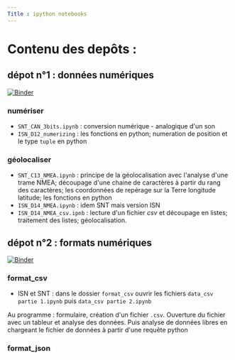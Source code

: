 ```yaml
---
Title : ipython notebooks
---
```


# Contenu des depôts : 
## dépot n°1 : données numériques
[![Binder](https://mybinder.org/badge_logo.svg)](https://mybinder.org/v2/gh/tix06/notebooks_donnees/master)
### numériser
* `SNT_CAN_3bits.ipynb` : conversion numérique - analogique d'un son
* `ISN_D12_numerizing` : les fonctions en python; numeration de position et le type `tuple` en python

### géolocaliser
* `SNT_C13_NMEA.ipynb` : principe de la géolocalisation avec l'analyse d'une trame NMEA; découpage d'une chaine de caractères à partir du rang des caractères; les coordonnées de repérage sur la Terre longitude latitude; les fonctions en python
* `ISN_D14_NMEA.ipynb` : idem SNT mais version ISN
* `ISN_D14_NMEA_csv.ipnb` : lecture d'un fichier *csv* et découpage en listes; traitement des listes; géolocalisation.




<form id="fs-frm" name="bouton">
</form>


## dépot n°2 : formats numériques
[![Binder](https://mybinder.org/badge_logo.svg)](https://mybinder.org/v2/gh/tix06/notebooks_formats.git/master)
### format_csv
* ISN et SNT : dans le dossier `format_csv` ouvrir les fichiers `data_csv partie 1.ipynb` puis `data_csv partie 2.ipynb` 

Au programme : formulaire, création d'un fichier `.csv`. Ouverture du fichier avec un tableur et analyse des données. Puis analyse de données libres en chargeant le fichier de données à partir d'une requête python

### format_json

<form id="fs-frm" name="bouton">
</form>
<!--lien sur mybinder : 
https://mybinder.org/v2/gh/tix06/notebooks_formats.git/master
-->

<style>

</style>
